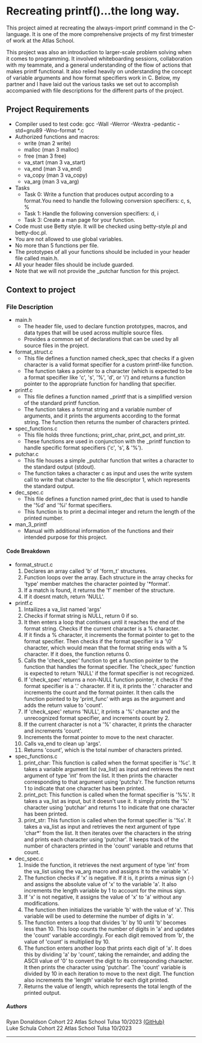 # Recreating printf()...the long way.

This project aimed at recreating the always-import printf command in the C-language. It is one of the more comprehensive projects of my first trimester of work at the Atlas School.  

This project was also an introduction to larger-scale problem solving when it comes to programming. It involved whiteboarding sessions, collaboration with my teammate, and a general understanding of the flow of actions that makes printf functional. It also relied heavily on understanding the concept of variable arguments and how format specifiers work in C.  Below, my partner and I have laid out the various tasks we set out to accomplish accompanied with file descriptions for the different parts of the project.


## Project Requirements 
  - Compiler used to test code: gcc -Wall -Werror -Wextra -pedantic -std=gnu89 -Wno-format *.c
  - Authorized functions and macros:
    - write (man 2 write)
    - malloc (man 3 malloc)
    - free (man 3 free)
    - va_start (man 3 va_start)
    - va_end (man 3 va_end)
    - va_copy (man 3 va_copy)
    - va_arg (man 3 va_arg)
  - Tasks
    - Task 0: Write a function that produces output according to a format.You need to handle the following conversion specifiers: c, s, %
    - Task 1: Handle the following conversion specifiers: d, i
    - Task 3: Create a man page for your function.
  - Code must use Betty style. It will be checked using betty-style.pl and betty-doc.pl.
  - You are not allowed to use global variables.
  - No more than 5 functions per file.
  - The prototypes of all your functions should be included in your header file called main.h.
  - All your header files should be include guarded.
  - Note that we will not provide the _putchar function for this project.


## Context to project
 
### File Description
  - main.h
    - The header file, used to declare function prototypes, macros, and data types that will be used across multiple source files.
    - Provides a common set of declarations that can be used by all source files in the project. 
  - format_struct.c
    - This file defines a function named check_spec that checks if a given character is a valid format specifier for a custom printf-like function.
    - The function takes a pointer to a character (which is expected to be a format specifier like 'c', 's', '%', 'd', or 'i') and returns a function pointer to the appropriate function for handling that specifier.
  - printf.c
    - This file defines a function named _printf that is a simplified version of the standard printf function.
    - The function takes a format string and a variable number of arguments, and it prints the arguments according to the format string. The function then  returns the number of characters printed. 
  - spec_functions.c
    - This file holds three functions; print_char, print_pct, and print_str.
    - These functions are used in conjunction with the _printf function to handle specific format specifiers ('c', 's', & '%').
  - putchar.c
    - This file houses a simple _putchar function that writes a character to the standard output (stdout).
    - The function takes a character c as input and uses the write system call to write that character to the file descriptor 1, which represents the standard output.
  - dec_spec.c
    - This file  defines a function named print_dec that is used to handle the '%d' and '%i' format specifiers.
    - This function is to print a decimal integer and return the length of the printed number.
  - man_3_printf
    - Manual with additional information of the functions and their intended purpose for this project.
#### Code Breakdown
  - format_struct.c
    1. Declares an array called 'b' of 'form_t' structures.
    1. Function loops over the array. Each structure in the array checks for 'type' member matches the character pointed by '*format'.
    1. If a match is found, it returns the 'f' member of the structure. 
    1. If it doesnt match, return 'NULL'.
  - printf.c
    1. Intailizes a va_list named 'args'
    1. Checks if format string is NULL, return 0 if so.
    1. It then enters a loop that continues until it reaches the end of the format string. Checks if the current character is a % character.
    1. If it finds a % character, it increments the format pointer to get to the format specifier. Then checks if the format specifier is a '\0' character, which would mean that the format string ends with a % character. If it does, the function returns 0.
    1. Calls the 'check_spec' function to get a function pointer to the function that handles the format specifier. The 'check_spec' function is expected to return 'NULL' if the format specifier is not recognized.
    1. If 'check_spec' returns a non-NULL function pointer, it checks if the format specifier is a '.' character. If it is, it prints the '.' character and increments the count and the format pointer. It then calls the function pointed to by 'print_func' with args as the argument and adds the return value to 'count'.
    1. If 'check_spec' returns 'NULL', it prints a '%' character and the unrecognized format specifier, and increments count by 2.
    1. If the current character is not a '%' character, it prints the character and increments 'count'.
    1. Increments the format pointer to move to the next character.
    1. Calls va_end to clean up 'args'.
    1. Returns 'count', which is the total number of characters printed.
  - spec_functions.c
    1. print_char: This function is called when the format specifier is '%c'. It takes a variable argument list (va_list) as input and retrieves the next argument of type 'int' from the list. It then prints the character corresponding to that argument using 'putcha'r. The function returns 1 to indicate that one character has been printed.
    1. print_pct: This function is called when the format specifier is '%%'. It takes a va_list as input, but it doesn't use it. It simply prints the '%' character using 'putchar' and returns 1 to indicate that one character has been printed.
    1. print_str: This function is called when the format specifier is '%s'. It takes a va_list as input and retrieves the next argument of type 'char*' from the list. It then iterates over the characters in the string and prints each character using 'putchar'. It keeps track of the number of characters printed in the 'count' variable and returns that count.
  - dec_spec.c 
    1. Inside the function, it retrieves the next argument of type 'int' from the va_list using the va_arg macro and assigns it to the variable 'x'.
    1. The function checks if 'x' is negative. If it is, it prints a minus sign (-) and assigns the absolute value of 'x' to the variable 'a'. It also increments the length variable by 1 to account for the minus sign.
    1. If 'x' is not negative, it assigns the value of 'x' to 'a' without any modifications.
    1. The function then initializes the variable 'b' with the value of 'a'. This variable will be used to determine the number of digits in 'a'.
    1. The function enters a loop that divides 'b' by 10 until 'b' becomes less than 10. This loop counts the number of digits in 'a' and updates the 'count' variable accordingly. For each digit removed from 'b', the value of 'count' is multiplied by 10.
    1. The function enters another loop that prints each digit of 'a'. It does this by dividing 'a' by 'count', taking the remainder, and adding the ASCII value of '0' to convert the digit to its corresponding character. It then prints the character using 'putchar'. The 'count' variable is divided by 10 in each iteration to move to the next digit. The function also increments the 'length' variable for each digit printed.
    1. Returns the value of length, which represents the total length of the printed output.
##### Authors
Ryan Donaldson Cohort 22 Atlas School  Tulsa 10/2023 [(GitHub)](https://github.com/donaldrs01)  
Luke Schula Cohort 22 Atlas School Tulsa 10/2023
***
